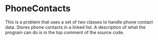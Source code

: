 # PhoneContacts
This is a problem that uses a set of two classes to handle phone contact data. Stores phone contacts in a linked list. A description of what the program can do is in the top comment of the source code.
